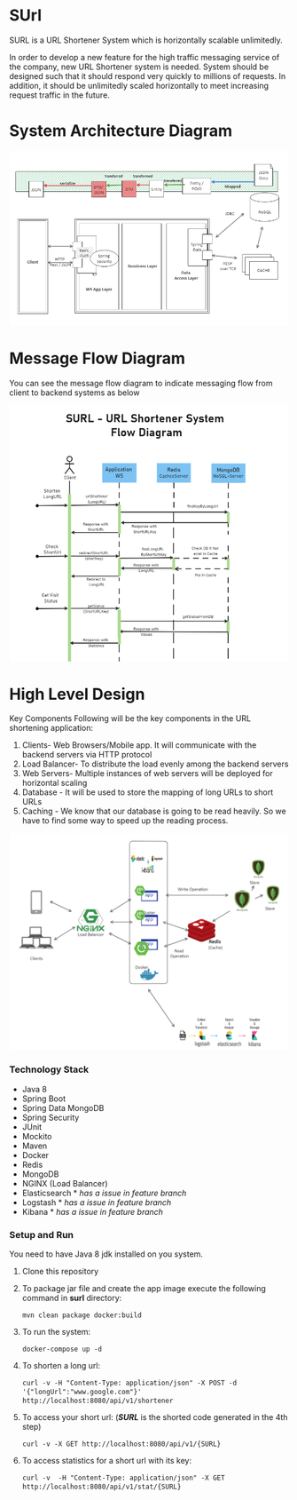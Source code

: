 # SUrl
SURL is a URL Shortener System which is horizontally scalable unlimitedly.

In order to develop a new feature for the high traffic messaging service of the company, new URL Shortener system is needed. System should be designed such that it should respond very quickly to millions of requests. In addition, it should be unlimitedly scaled horizontally to meet increasing request traffic in the future.

# System Architecture Diagram
![designDocs/ArchitectureDiagram.PNG](designDocs/ArchitectureDiagram.PNG)

# Message Flow Diagram
You can see the message flow diagram to indicate messaging flow from client to backend systems as below

![designDocs/MessageFlowDiagram.PNG](designDocs/MessageFlowDiagram.PNG)

# High Level Design

Key Components
Following will be the key components in the URL shortening application:
1.	Clients- Web Browsers/Mobile app. It will communicate with the backend servers via HTTP protocol
2.	Load Balancer- To distribute the load evenly among the backend servers
3.	Web Servers- Multiple instances of web servers will be deployed for horizontal scaling
4.	Database - It will be used to store the mapping of long URLs to short URLs
5.	Caching - We know that our database is going to be read heavily. So we have to find some way to speed up the reading process.


![designDocs/HLD-Tech.PNG](designDocs/HLD-Tech.PNG)

### Technology Stack

* Java 8
* Spring Boot
* Spring Data MongoDB
* Spring Security
* JUnit
* Mockito
* Maven
* Docker
* Redis
* MongoDB
* NGINX (Load Balancer)
* Elasticsearch  * *has a issue in feature branch*
* Logstash  * *has a issue in feature branch*
* Kibana  * *has a issue in feature branch*

### Setup and Run

You need to have Java 8 jdk installed on you system.

1. Clone this repository
2. To package jar file and create the app image execute the following command in **surl** directory:
    ```
    mvn clean package docker:build
    ```
3. To run the system:

    ```
    docker-compose up -d 
    ```

4. To shorten a long url:

    ```
    curl -v -H "Content-Type: application/json" -X POST -d '{"longUrl":"www.google.com"}' http://localhost:8080/api/v1/shortener
    ``` 
5. To access your short url: (***SURL*** is the shorted code generated in the 4th step)
    ```
    curl -v -X GET http://localhost:8080/api/v1/{SURL}
    ```
6. To access statistics for a short url with its key:

    ```
    curl -v  -H "Content-Type: application/json" -X GET http://localhost:8080/api/v1/stat/{SURL}
    ```

<meta name="google-site-verification" content="1x4YgcwnsRe-aO_MI77w6YfmPVsKjO9wfzw-0V9dLfY" />
